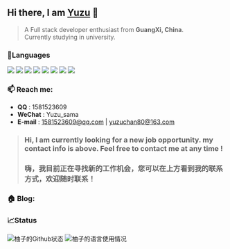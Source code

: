 ## Hi there, I am [Yuzu](http://www.yuzuchan.top/) 👋

> A Full stack developer enthusiast from **GuangXi, China**.
> <br>
> Currently studying in university.

### 📝Languages

[![](https://img.shields.io/badge/-Typescript-31A8FF?style=flat-square&logo=typescript&logoColor=white)](https://www.typescript.com/)
[![](https://img.shields.io/badge/-HTML5-E34F26?style=flat-square&logo=html5&logoColor=white)](https://html.spec.whatwg.org/)
[![](https://img.shields.io/badge/-CSS3-1572B6?style=flat-square&logo=css3&logoColor=white)](https://www.w3.org/Style/CSS/)
[![](https://img.shields.io/badge/-JavaScript-f7e018?style=flat-square&logo=javascript&logoColor=white)](https://www.ecma-international.org/)
[![](https://img.shields.io/badge/-Git-f05032?style=flat-square&logo=git&logoColor=white)](https://git-scm.com/)
[![](https://img.shields.io/badge/-MySQL-4479a1?style=flat-square&logo=mysql&logoColor=white)](https://www.mysql.com/)
[![](https://img.shields.io/badge/Java-17-e0161a?logo=Java&logoColor=e0161a)](https://www.oracle.com/cn/)
[![](https://img.shields.io/badge/Python-3.11-326c9c?logo=Python&logoColor=326c9c)](https://www.python.org/)

### 📫 Reach me:

- **QQ** : 1581523609
- **WeChat** : Yuzu_sama
- **E-mail** : 1581523609@qq.com | yuzuchan80@163.com

> ### Hi, I am currently looking for a new job opportunity. my contact info is above. Feel free to contact me at any time !
>
> ### 嗨，我目前正在寻找新的工作机会，您可以在上方看到我的联系方式，欢迎随时联系！

### 🏠 Blog:


### 📈Status

![柚子的Github状态](https://github-readme-stats.vercel.app/api?username=Youzi-io&theme=default&show_icons=true)
![柚子的语言使用情况](https://github-readme-stats.vercel.app/api/top-langs/?username=Youzi-io&theme=default&layout=compact)
